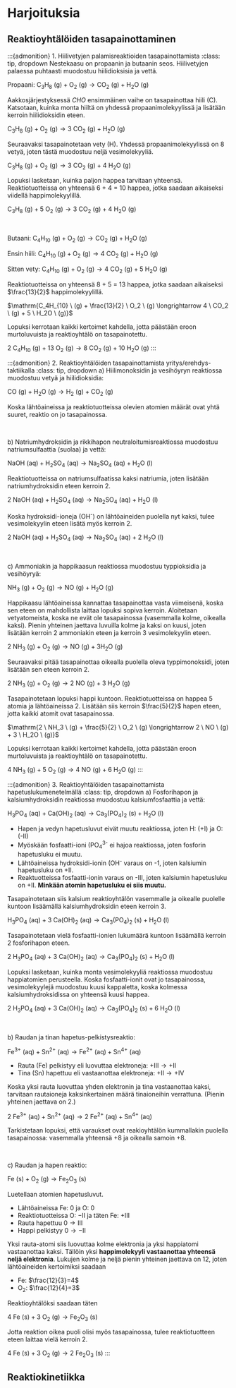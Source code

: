 # Harjoituksia

## Reaktioyhtälöiden tasapainottaminen
:::{admonition} 1. Hiilivetyjen palamisreaktioiden tasapainottamista
:class: tip, dropdown
Nestekaasu on propaanin ja butaanin seos. Hiilivetyjen palaessa puhtaasti muodostuu hiilidioksisia ja vettä.

Propaani: $\mathrm{C_3H_8 \ (g) + O_2 \ (g) \longrightarrow CO_2 \ (g) + H_2O \ (g)}$

Aakkosjärjestyksessä *CHO* ensimmäinen vaihe on tasapainottaa hiili (C). Katsotaan, kuinka monta hiiltä on yhdessä propaanimolekyylissä ja lisätään kerroin hiilidioksidin eteen.

$\mathrm{C_3H_8 \ (g) + O_2 \ (g) \longrightarrow 3 \ CO_2 \ (g) + H_2O \ (g)}$

Seuraavaksi tasapainotetaan vety (H). Yhdessä propaanimolekyylissä on 8 vetyä, joten tästä muodostuu neljä vesimolekyyliä.

$\mathrm{C_3H_8 \ (g) + O_2 \ (g) \longrightarrow 3 \ CO_2 \ (g) + 4 \ H_2O \ (g)}$

Lopuksi lasketaan, kuinka paljon happea tarvitaan yhteensä. Reaktiotuotteissa on yhteensä 6 + 4 = 10 happea, jotka saadaan aikaiseksi viidellä happimolekyylillä.

$\mathrm{C_3H_8 \ (g) + 5 \ O_2 \ (g) \longrightarrow 3 \ CO_2 \ (g) + 4 \ H_2O \ (g)}$

<br>

Butaani: $\mathrm{C_4H_{10} \ (g) + O_2 \ (g) \longrightarrow CO_2 \ (g) + H_2O \ (g)}$

Ensin hiili: $\mathrm{C_4H_{10} \ (g) + O_2 \ (g) \longrightarrow 4 \ CO_2 \ (g) + H_2O \ (g)}$

Sitten vety: $\mathrm{C_4H_{10} \ (g) + O_2 \ (g) \longrightarrow 4 \ CO_2 \ (g) + 5 \ H_2O \ (g)}$

Reaktiotuotteissa on yhteensä 8 + 5 = 13 happea, jotka saadaan aikaiseksi $\frac{13}{2}$ happimolekyylillä.

$\mathrm{C_4H_{10} \ (g) + \frac{13}{2} \ O_2 \ (g) \longrightarrow 4 \ CO_2 \ (g) + 5 \ H_2O \ (g)}$

Lopuksi kerrotaan kaikki kertoimet kahdella, jotta päästään eroon murtoluvuista ja reaktioyhtälö on tasapainotettu.

$\mathrm{2 \ C_4H_{10} \ (g) + 13 \ O_2 \ (g) \longrightarrow 8 \ CO_2 \ (g) + 10 \ H_2O \ (g)}$
:::

:::{admonition} 2. Reaktioyhtälöiden tasapainottamista yritys/erehdys-taktiikalla
:class: tip, dropdown
a) Hiilimonoksidin ja vesihöyryn reaktiossa muodostuu vetyä ja hiilidioksidia:

$\mathrm{CO \ (g) + H_2O \ (g) \longrightarrow H_2 \ (g) + CO_2 \ (g)}$

Koska lähtöaineissa ja reaktiotuotteissa olevien atomien määrät ovat yhtä suuret, reaktio on jo tasapainossa.

<br>

b) Natriumhydroksidin ja rikkihapon neutraloitumisreaktiossa muodostuu natriumsulfaattia (suolaa) ja vettä:

$\mathrm{NaOH \ (aq) + H_2SO_4 \ (aq) \longrightarrow Na_2SO_4 \ (aq) + H_2O \ (l)}$

Reaktiotuotteissa on natriumsulfaatissa kaksi natriumia, joten lisätään natriumhydroksidin eteen kerroin 2.

$\mathrm{2 \ NaOH \ (aq) + H_2SO_4 \ (aq) \longrightarrow Na_2SO_4 \ (aq) + H_2O \ (l)}$

Koska hydroksidi-ioneja (OH<sup>-</sup>) on lähtöaineiden puolella nyt kaksi, tulee vesimolekyylin eteen lisätä myös kerroin 2.

$\mathrm{2 \ NaOH \ (aq) + H_2SO_4 \ (aq) \longrightarrow Na_2SO_4 \ (aq) + 2 \ H_2O \ (l)}$

<br>

c) Ammoniakin ja happikaasun reaktiossa muodostuu typpioksidia ja vesihöyryä:

$\mathrm{NH_3 \ (g) + O_2 \ (g) \longrightarrow NO \ (g) + H_2O \ (g)}$

Happikaasu lähtöaineissa kannattaa tasapainottaa vasta viimeisenä, koska sen eteen on mahdollista laittaa lopuksi sopiva kerroin. Aloitetaan vetyatomeista, koska ne evät ole tasapainossa (vasemmalla kolme, oikealla kaksi). Pienin yhteinen jaettava luvuilla kolme ja kaksi on kuusi, joten lisätään kerroin 2 ammoniakin eteen ja kerroin 3 vesimolekyylin eteen.

$\mathrm{2 \ NH_3 \ (g) + O_2 \ (g) \longrightarrow NO \ (g) + 3 H_2O \ (g)}$

Seuraavaksi pitää tasapainottaa oikealla puolella oleva typpimonoksidi, joten lisätään sen eteen kerroin 2.

$\mathrm{2 \ NH_3 \ (g) + O_2 \ (g) \longrightarrow 2 \ NO \ (g) + 3 \ H_2O \ (g)}$

Tasapainotetaan lopuksi happi kuntoon. Reaktiotuotteissa on happea 5 atomia ja lähtöaineissa 2. Lisätään siis kerroin $\frac{5}{2}$ hapen eteen, jotta kaikki atomit ovat tasapainossa.

$\mathrm{2 \ NH_3 \ (g) + \frac{5}{2} \ O_2 \ (g) \longrightarrow 2 \ NO \ (g) + 3 \ H_2O \ (g)}$

Lopuksi kerrotaan kaikki kertoimet kahdella, jotta päästään eroon murtoluvuista ja reaktioyhtälö on tasapainotettu.

$\mathrm{4 \ NH_3 \ (g) + 5 \ O_2 \ (g) \longrightarrow 4 \ NO \ (g) + 6 \ H_2O \ (g)}$
:::

:::{admonition} 3. Reaktioyhtälöiden tasapainottamista hapetuslukumenetelmällä
:class: tip, dropdown
a) Fosforihapon ja kalsiumhydroksidin reaktiossa muodostuu kalsiumfosfaattia ja vettä:

$\mathrm{H_3PO_4 \ (aq) + Ca(OH)_2 \ (aq) \longrightarrow Ca_3(PO_4)_2 \ (s) + H_2O \ (l)}$

- Hapen ja vedyn hapetusluvut eivät muutu reaktiossa, joten H: (+I) ja O: (-II)
- Myöskään fosfaatti-ioni (PO<sub>4</sub><sup>3-</sup> ei hajoa reaktiossa, joten fosforin hapetusluku ei muutu.
- Lähtöaineissa hydroksidi-ionin (OH<sup>-</sup> varaus on -1, joten kalsiumin hapetusluku on +II.
- Reaktuotteissa fosfaatti-ionin varaus on -III, joten kalsiumin hapetusluku on +II. **Minkään atomin hapetusluku ei siis muutu.**

Tasapainotetaan siis kalsium reaktioyhtälön vasemmalle ja oikealle puolelle kuntoon lisäämällä kalsiumhydroksidin eteen kerroin 3.

$\mathrm{H_3PO_4 \ (aq) + 3 \ Ca(OH)_2 \ (aq) \longrightarrow Ca_3(PO_4)_2 \ (s) + H_2O \ (l)}$

Tasapainotetaan vielä fosfaatti-ionien lukumäärä kuntoon lisäämällä kerroin 2 fosforihapon eteen.

$\mathrm{2 \ H_3PO_4 \ (aq) + 3 \ Ca(OH)_2 \ (aq) \longrightarrow Ca_3(PO_4)_2 \ (s) + H_2O \ (l)}$

Lopuksi lasketaan, kuinka monta vesimolekyyliä reaktiossa muodostuu happiatomien perusteella. Koska fosfaatti-ionit ovat jo tasapainossa, vesimolekyylejä muodostuu kuusi kappaletta, koska kolmessa kalsiumhydroksidissa on yhteensä kuusi happea.

$\mathrm{2 \ H_3PO_4 \ (aq) + 3 \ Ca(OH)_2 \ (aq) \longrightarrow Ca_3(PO_4)_2 \ (s) + 6 \ H_2O \ (l)}$

<br>

b) Raudan ja tinan hapetus-pelkistysreaktio:

$\mathrm{Fe^{3+} \ (aq) + Sn^{2+} \ (aq) \longrightarrow Fe^{2+} \ (aq) + Sn^{4+} \ (aq)}$

- Rauta (Fe) pelkistyy eli luovuttaa elektroneja: $\mathrm{+III \rightarrow +II}$
- Tina (Sn) hapettuu eli vastaanottaa elektroneja: $\mathrm{+II \rightarrow +IV}$

Koska yksi rauta luovuttaa yhden elektronin ja tina vastaanottaa kaksi, tarvitaan rautaioneja kaksinkertainen määrä tinaioneihin verrattuna. (Pienin yhteinen jaettava on 2.)

$\mathrm{2 \ Fe^{3+} \ (aq) + Sn^{2+} \ (aq) \longrightarrow 2 \ Fe^{2+} \ (aq) + Sn^{4+} \ (aq)}$

Tarkistetaan lopuksi, että varaukset ovat reakioyhtälön kummallakin puolella tasapainossa: vasemmalla yhteensä +8 ja oikealla samoin +8.

<br>

c) Raudan ja hapen reaktio:

$\mathrm{Fe \ (s) + O_2 \ (g) \longrightarrow Fe_2O_3 \ (s)}$

Luetellaan atomien hapetusluvut.
- Lähtöaineissa Fe: $0$ ja O: $0$
- Reaktiotuotteissa O: $\mathrm{-II}$ ja täten Fe: $\mathrm{+III}$
- Rauta hapettuu $\mathrm{0 \rightarrow III}$
- Happi pelkistyy $\mathrm{0 \rightarrow -II}$

Yksi rauta-atomi siis luovuttaa kolme elektronia ja yksi happiatomi vastaanottaa kaksi. Tällöin yksi **happimolekyyli vastaanottaa yhteensä neljä elektronia**. Lukujen kolme ja neljä pienin yhteinen jaettava on 12, joten lähtöaineiden kertoimiksi saadaan
- Fe: $\frac{12}{3}=4$
- O<sub>2</sub>: $\frac{12}{4}=3$

Reaktioyhtälöksi saadaan täten

$\mathrm{4 \ Fe \ (s) + 3 \ O_2 \ (g) \longrightarrow Fe_2O_3 \ (s)}$

Jotta reaktion oikea puoli olisi myös tasapainossa, tulee reaktiotuotteen eteen laittaa vielä kerroin 2.

$\mathrm{4 \ Fe \ (s) + 3 \ O_2 \ (g) \longrightarrow 2 \ Fe_2O_3 \ (s)}$
:::

## Reaktiokinetiikka